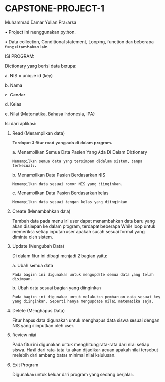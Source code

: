 # CAPSTONE-PROJECT-1
Muhammad Damar Yulian Prakarsa

•	Project ini menggunakan python.

•	Data collection, Conditional statement, Looping, function dan beberapa fungsi tambahan lain.

ISI PROGRAM:

Dictionary yang berisi data berupa:

  a.	NIS = unique id (key)
  
  b.	Nama
  
  c.	Gender
  
  d.	Kelas
  
  e.	Nilai {Matematika, Bahasa Indonesia, IPA}


Isi dari aplikasi:

1.	Read (Menampilkan data)

    Terdapat 3 fitur read yang ada di dalam program.
    
    a.	Menampilkan Semua Data Pasien Yang Ada Di Dalam Dictionary
    
        Menampilkan semua data yang tersimpan didalam sistem, tanpa terkecuali.
        
    b.	Menampilkan Data Pasien Berdasarkan NIS
    
        Menampilkan data sesuai nomor NIS yang diinginkan.
        
    c.	Menampilkan Data Pasien Berdasarkan kelas
    
        Menampilkan data sesuai dengan kelas yang diinginkan

2.	Create (Menambahkan data)

    Tambah data pada menu ini user dapat menambahkan data baru yang akan disimpan ke dalam program, terdapat beberapa While loop untuk memeriksa setiap inputan user apakah sudah sesuai format yang diminta oleh sistem.

3.	Update (Mengubah Data)

    Di dalam fitur ini dibagi menjadi 2 bagian yaitu:
    
    a.	Ubah semua data
    
        Pada bagian ini digunakan untuk mengupdate semua data yang telah disimpan.
        
    b.	Ubah data sesuai bagian yang diinginkan
    
        Pada bagian ini digunakan untuk melakukan pembaruan data sesuai key yang diinginkan. Seperti hanya mengupdate nilai matematika saja.

4.	Delete (Menghapus Data)

    Fitur hapus data digunakan untuk menghapus data siswa sesuai dengan NIS yang diinputkan oleh user.

5.	Review nilai

    Pada fitur ini digunakan untuk menghitung rata-rata dari nilai setiap siswa. Hasil dari rata-tata itu akan dijadikan acuan apakah nilai tersebut melebih dari ambang batas minimal nilai kelulusan.

6.	Exit Program

    Digunakan untuk keluar dari program yang sedang berjalan.
